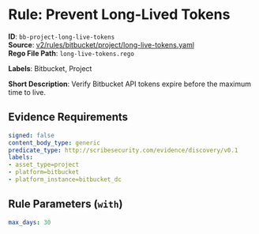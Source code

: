 # Rule: Prevent Long-Lived Tokens

**ID**: `bb-project-long-live-tokens`  
**Source**: [v2/rules/bitbucket/project/long-live-tokens.yaml](https://github.com/scribe-public/sample-policies/v2/rules/bitbucket/project/long-live-tokens.yaml)  
**Rego File Path**: `long-live-tokens.rego`  

**Labels**: Bitbucket, Project

**Short Description**: Verify Bitbucket API tokens expire before the maximum time to live.

## Evidence Requirements

```yaml
signed: false
content_body_type: generic
predicate_type: http://scribesecurity.com/evidence/discovery/v0.1
labels:
- asset_type=project
- platform=bitbucket
- platform_instance=bitbucket_dc
```
## Rule Parameters (`with`)

```yaml
max_days: 30
```
